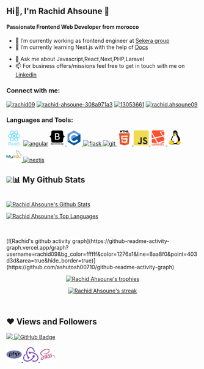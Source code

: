 ##  Hi👋, I'm Rachid Ahsoune 👋


####  Passionate Frontend Web Developer from morocco

- 🔭 I’m currently working as frontend engineer at [Sekera group](https://sekera-group.com)
- 🌱 I’m currently learning Next.js with the help of [Docs](https://nextjs.org/docs/ "Next.js documentation")
<!-- - 👯 I’m looking to collaborate on ...
- 🤔 I’m looking for help with ... -->
- 💬 Ask me about Javascript,React,Next,PHP,Laravel
- 📫 For business offers/missions feel free to get in touch with me on [Linkedin](https://www.linkedin.com/in/rachid-ahsoune-308a971a3/ "Linkedin")
<!-- - 😄 Pronouns: ...
- ⚡ Fun fact: ... -->


<h3 align="left">Connect with me:</h3>
<p align="left">
<a href="https://twitter.com/rachid09" target="blank"><img align="center" src="https://raw.githubusercontent.com/rahuldkjain/github-profile-readme-generator/master/src/images/icons/Social/twitter.svg" alt="rachid09" height="30" width="40" /></a>
<a href="https://linkedin.com/in/rachid-ahsoune-308a971a3" target="blank"><img align="center" src="https://raw.githubusercontent.com/rahuldkjain/github-profile-readme-generator/master/src/images/icons/Social/linked-in-alt.svg" alt="rachid-ahsoune-308a971a3" height="30" width="40" /></a>
<a href="https://stackoverflow.com/users/13053661" target="blank"><img align="center" src="https://raw.githubusercontent.com/rahuldkjain/github-profile-readme-generator/master/src/images/icons/Social/stack-overflow.svg" alt="13053661" height="30" width="40" /></a>
<a href="https://fb.com/rachid.ahsoune09" target="blank"><img align="center" src="https://raw.githubusercontent.com/rahuldkjain/github-profile-readme-generator/master/src/images/icons/Social/facebook.svg" alt="rachid.ahsoune09" height="30" width="40" /></a>
</p>

<h3 align="left">Languages and Tools:</h3>
<p align="left">
  <a href="https://reactjs.org/" target="_blank" rel="noreferrer"> <img src="https://raw.githubusercontent.com/devicons/devicon/master/icons/react/react-original-wordmark.svg" alt="react" width="40" height="40"/></a>
  <a href="https://angular.io/" target="_blank" rel="noreferrer"> <img src="https://user-images.githubusercontent.com/52245687/252022914-259b189a-155e-4be3-ac57-ade3f0bc39fc.svg" alt="angular" width="40" height="40"/></a>
  <a href="https://getbootstrap.com" target="_blank" rel="noreferrer"> <img src="https://raw.githubusercontent.com/devicons/devicon/master/icons/bootstrap/bootstrap-plain-wordmark.svg" alt="bootstrap" width="40" height="40"/> </a> 
  <a href="https://www.cprogramming.com/" target="_blank" rel="noreferrer"> 
  <img src="https://raw.githubusercontent.com/devicons/devicon/master/icons/c/c-original.svg" alt="c" width="40" height="40"/> </a> 
  <a href="https://flask.palletsprojects.com/" target="_blank" rel="noreferrer"> <img src="https://www.vectorlogo.zone/logos/pocoo_flask/pocoo_flask-icon.svg" alt="flask" width="40" height="40"/> </a>
<a href="https://git-scm.com/" target="_blank" rel="noreferrer"> <img src="https://www.vectorlogo.zone/logos/git-scm/git-scm-icon.svg" alt="git" width="40" height="40"/> </a> 
  <a href="https://www.w3.org/html/" target="_blank" rel="noreferrer"> <img src="https://raw.githubusercontent.com/devicons/devicon/master/icons/html5/html5-original-wordmark.svg" alt="html5" width="40" height="40"/> </a> 
  <a href="https://developer.mozilla.org/en-US/docs/Web/JavaScript" target="_blank" rel="noreferrer"> <img src="https://raw.githubusercontent.com/devicons/devicon/master/icons/javascript/javascript-original.svg" alt="javascript" width="40" height="40"/> </a> 
  <a href="https://laravel.com/" target="_blank" rel="noreferrer"> <img src="https://raw.githubusercontent.com/devicons/devicon/master/icons/laravel/laravel-plain-wordmark.svg" alt="laravel" width="40" height="40"/> </a> 
  <a href="https://www.linux.org/" target="_blank" rel="noreferrer"> <img src="https://raw.githubusercontent.com/devicons/devicon/master/icons/linux/linux-original.svg" alt="linux" width="40" height="40"/> </a> 
  <a href="https://www.mysql.com/" target="_blank" rel="noreferrer"> <img src="https://raw.githubusercontent.com/devicons/devicon/master/icons/mysql/mysql-original-wordmark.svg" alt="mysql" width="40" height="40"/> </a> 
  <a href="https://nextjs.org/" target="_blank" rel="noreferrer"> <img src="https://cdn.worldvectorlogo.com/logos/nextjs-2.svg" alt="nextjs" width="40" height="40"/> </a>




  ## <img src="https://media.giphy.com/media/iY8CRBdQXODJSCERIr/giphy.gif" width="3px">📊 My Github Stats

  <br/>
    <a href="https://github.com/Rachid09/github-readme-stats"><img alt="Rachid Ahsoune's Github Stats" src="https://github-readme-stats.vercel.app/api?username=Rachid09&show_icons=true&count_private=true&theme=react&hide_border=true&bg_color=0D1117" /></a>
    <br/>
    
  <a href="https://github.com/Rachid09/github-readme-stats"><img alt="Rachid Ahsoune's Top Languages" src="https://github-readme-stats.vercel.app/api/top-langs/?username=Rachid09&langs_count=8&count_private=true&layout=compact&theme=react&hide_border=true&bg_color=0D1117" /></a>
  

<br/>
<br/>
[![Rachid's github activity graph](https://github-readme-activity-graph.vercel.app/graph?username=rachid09&bg_color=ffffff&color=1276a1&line=8aa8f0&point=403d3d&area=true&hide_border=true)](https://github.com/ashutosh00710/github-readme-activity-graph)

<p align="center">
    <a href="https://github.com/Rachid09/github-readme-stats">
        <img title="My github trophies 🔥" alt="Rachid Ahsoune's trophies" src="https://github-profile-trophy.vercel.app/?username=Rachid09&theme=discord&no-frame=true&no-bg=true" />
    </a>
</p>

<p align="center">
    <a href="https://github.com/Rachid09/github-readme-streak-stats">
        <img title="🔥 Get streak stats for your profile at git.io/streak-stats" alt="Rachid Ahsoune's streak" src="https://github-readme-streak-stats.herokuapp.com/?user=Rachid09&theme=black-ice&hide_border=true&stroke=0000&background=060A0CD0"/>
    </a>
</p>

<br/>


## ❤ Views and Followers
<a href="https://github.com/Meghna-DAS/github-profile-views-counter">
    <img src="https://komarev.com/ghpvc/?username=Rachid09">
</a>
<a href="https://github.com/Rachid09?tab=followers"><img src="https://img.shields.io/github/followers/Rachid09?label=Followers&style=social" alt="GitHub Badge"></a>

<br/>
<br/>
  <a href="https://www.php.net" target="_blank" rel="noreferrer"> <img src="https://raw.githubusercontent.com/devicons/devicon/master/icons/php/php-original.svg" alt="php" width="40" height="40"/> </a>  
  <a href="https://redux.js.org" target="_blank" rel="noreferrer"> <img src="https://raw.githubusercontent.com/devicons/devicon/master/icons/redux/redux-original.svg" alt="redux" width="40" height="40"/> </a>
  <a href="https://sass-lang.com" target="_blank" rel="noreferrer"> <img src="https://raw.githubusercontent.com/devicons/devicon/master/icons/sass/sass-original.svg" alt="sass" width="40" height="40"/> </a> 
  </p>



